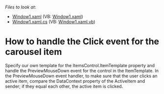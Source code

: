 <!-- default file list -->
*Files to look at*:

* [Window1.xaml](./CS/WpfApplication27/Window1.xaml) (VB: [Window1.xaml](./VB/WpfApplication27/Window1.xaml))
* [Window1.xaml.cs](./CS/WpfApplication27/Window1.xaml.cs) (VB: [Window1.xaml.vb](./VB/WpfApplication27/Window1.xaml.vb))
<!-- default file list end -->
# How to handle the Click event for the carousel item


<p>Specify our own template for the ItemsControl.ItemTemplate property and handle the PreviewMouseDown event for the control in the ItemTemplate. In the PreviewMouseDown event handler, to make sure that the user clicks an active item, compare the DataContext property of the ActiveItem and sender; if they equal each other, the active item is clicked.</p>

<br/>


